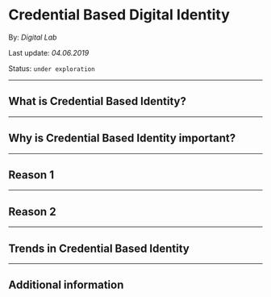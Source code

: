 # Credential Based Digital Identity

By: *Digital Lab*

Last update: *04.06.2019*

Status: `under exploration` 

------

## What is Credential Based Identity?

------

## Why is Credential Based Identity important?

---

## Reason 1

---

## Reason 2

------

## Trends in Credential Based Identity 

------

## Additional information
